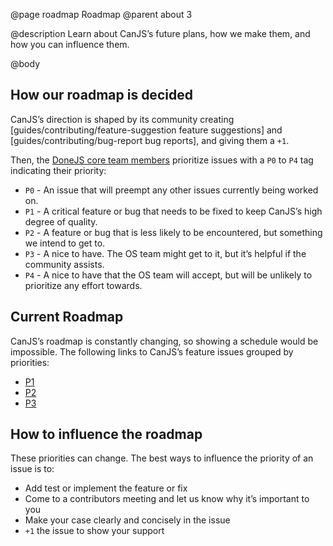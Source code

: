 @page roadmap Roadmap
@parent about 3

@description Learn about CanJS’s future plans, how we make them, and how you can influence them.

@body

## How our roadmap is decided

CanJS’s direction is shaped by its community creating [guides/contributing/feature-suggestion feature suggestions] and [guides/contributing/bug-report bug reports],
and giving them a `+1`.

Then, the [DoneJS core team members](http://donejs.com/About.html#section=section_Team) prioritize
issues with a `P0` to `P4` tag indicating their priority:

- `P0` - An issue that will preempt any other issues currently being worked on.
- `P1` - A critical feature or bug that needs to be fixed to keep CanJS’s high degree of quality.
- `P2` - A feature or bug that is less likely to be encountered, but something we intend to get to.
- `P3` - A nice to have. The OS team might get to it, but it’s helpful if the community assists.
- `P4` - A nice to have that the OS team will accept, but will be unlikely to prioritize any effort towards.




## Current Roadmap

CanJS’s roadmap is constantly changing, so showing a schedule would be impossible.
The following links to CanJS’s feature issues grouped by priorities:

 - [P1 ](https://github.com/search?q=org%3Acanjs+label%3Aenhancement+label%3AP1&ref=searchresults&state=open&type=Issues)
 - [P2 ](https://github.com/search?q=org%3Acanjs+label%3Aenhancement+label%3AP2&ref=searchresults&state=open&type=Issues)
 - [P3 ](https://github.com/search?q=org%3Acanjs+label%3Aenhancement+label%3AP3&ref=searchresults&state=open&type=Issues)


## How to influence the roadmap


These priorities can change.  The best ways to influence the priority of an issue is to:

 - Add test or implement the feature or fix
 - Come to a contributors meeting and let us know why it’s important to you
 - Make your case clearly and concisely in the issue
 - `+1` the issue to show your support
